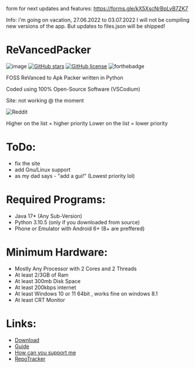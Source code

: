 form for next updates and features: https://forms.gle/kX5XscNrBpLvB7ZK7

Info: i'm going on vacation, 27.06.2022 to 03.07.2022
I will not be compiling new versions of the app. But updates to files.json will be shipped!
# ReVancedPacker
![image](https://forthebadge.com/images/badges/fuck-it-ship-it.svg)
[![GitHub stars](https://img.shields.io/github/stars/xemulat/ReVancedPacker?style=for-the-badge)](https://github.com/xemulat/ReVancedPacker/stargazers)
[![GitHub license](https://img.shields.io/github/license/xemulat/ReVancedPacker?style=for-the-badge)](https://github.com/xemulat/ReVancedPacker/blob/main/LICENSE)
![forthebadge](https://i.imgur.com/RPasORd.png)

FOSS ReVanced to Apk Packer written in Python

Coded using 100% Open-Source Software (VSCodium)

Site: not working @ the moment

![Reddit](https://i.imgur.com/scFNROw.jpeg)

Higher on the list = higher priority
Lower on the list = lower priority
# ToDo:
- fix the site
- add Gnu/Linux support
- as my dad says - "add a gui!" (Lowest priority lol)

# Required Programs:
- Java 17* (Any Sub-Version)
- Python 3.10.5 (only if you downloaded from source)
- Phone or Emulator with Android 6+ (8+ are preffered)

# Minimum Hardware:
- Mostly Any Processor with 2 Cores and 2 Threads
- At least 2/3GB of Ram
- At least 300mb Disk Space
- At least 200kbps internet
- At least Windows 10 or 11 64bit , works fine on windows 8.1
- At least CRT Monitor

# Links:
- [Download](https://github.com/xemulat/ReVancedPacker/releases)
- [Guide](https://github.com/xemulat/ReVancedPacker/wiki/How-to-use-this-program-(guide))
- [How can you support me](https://github.com/xemulat/ReVancedPacker/wiki/How-can-you-support-me)
- [RepoTracker](https://repo-tracker.com/r/gh/xemulat/ReVancedPacker)
